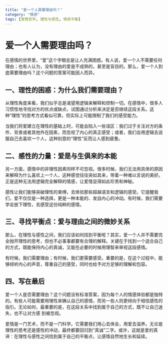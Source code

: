 ```yaml
---
title: "爱一个人需要理由吗？"
category: "情感"
tags: [爱情哲学, 理性与感性, 情感平衡]
---
```

# 爱一个人需要理由吗？

在感情的世界里，“爱”这个字眼总是让人充满困惑。有人说，爱一个人不需要任何理由；也有人认为，没有理由的爱是不成熟的，甚至是盲目的。那么，爱一个人到底需要理由吗？这个问题的答案可能因人而异。

## 一、理性的困惑：为什么我们需要理由？

从理性角度来看，我们似乎总是渴望用逻辑来解释和控制一切。在感情中，很多人习惯性地寻找对方的优点或缺点，试图通过分析来决定是否继续这段关系。这种“理性”的思考方式看似可靠，但实际上可能限制了我们的感受能力。

当我们将爱建立在理性的基础上时，可能会陷入一些误区：我们过于关注对方的条件、背景或者其他外在因素，而忽视了内心的真正感受；或者，我们会用逻辑去说服自己去喜欢一个人，这种刻意的“理性”反而让人感到疲惫。

## 二、感性的力量：爱是与生俱来的本能

另一方面，感情中的非理性因素同样不可忽视。很多时候，我们无法用具体的原因来解释为什么喜欢上一个人，这种感觉往往突如其来，带着一种难以言说的美好。正是这种无法用逻辑完全解释的情感，让爱情显得如此珍贵和神秘。

感性让我们能够突破理性的束缚，去体验那些超越语言和逻辑的感受。它提醒我们，爱不仅仅是一种选择，更是一种本能的、发自内心的冲动。有时候，我们需要学会放下理性，去感受这份纯粹的感情。

## 三、寻找平衡点：爱与理由之间的微妙关系

那么，在理性与感性之间，我们应该如何找到平衡呢？其实，爱一个人并不需要完全抛开理性的思考，但也不必事事都要有合理的解释。关键在于找到一个适合自己的方式，既能保持内心的真诚，又能在必要的时候用理智来审视这段感情。

有时候，我们需要理由；有时候，我们更需要感受。重要的是，在这个过程中，能够倾听内心的声音，尊重自己的感受，同时也给予对方足够的理解和包容。

## 四、写在最后

爱一个人是否需要理由？这个问题没有标准答案，因为每个人的情感体验都是独特的。有些人可能需要用理性来确认自己的感情，而另一些人则更倾向于相信感性的指引。无论如何，最重要的是，在这段关系中找到属于自己的方式，既不让自己迷失，也不让对方感
到被忽视。

爱情是一门艺术，而不是一门科学。它需要我们用心去体会，用爱去滋养。无论是理性的思考还是感性的冲动，最终都要回归到“真诚”二字。或许，这就是爱的真谛：在理性与感性之间找到属于自己的平衡点，让感情自然地生长和延续。